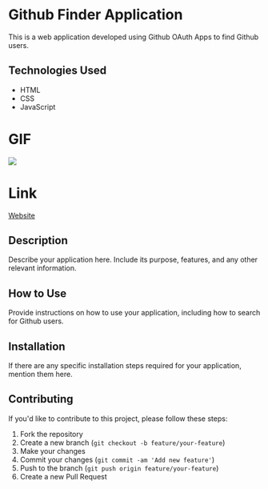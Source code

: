 # Github Finder Application

This is a web application developed using Github OAuth Apps to find Github users.

## Technologies Used

- HTML
- CSS
- JavaScript

# GIF

![](GİFF.gif)

# Link

[Website](https://663bbd014f86f41219c87a55--silly-selkie-610495.netlify.app/)

## Description

Describe your application here. Include its purpose, features, and any other relevant information.

## How to Use

Provide instructions on how to use your application, including how to search for Github users.

## Installation

If there are any specific installation steps required for your application, mention them here.

## Contributing

If you'd like to contribute to this project, please follow these steps:

1. Fork the repository
2. Create a new branch (`git checkout -b feature/your-feature`)
3. Make your changes
4. Commit your changes (`git commit -am 'Add new feature'`)
5. Push to the branch (`git push origin feature/your-feature`)
6. Create a new Pull Request
